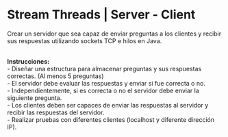 # Stream Threads | Server -  Client

<p>Crear un servidor que sea capaz de enviar preguntas a los clientes y recibir sus respuestas utilizando sockets TCP e hilos en Java.</p>
<br/>
<strong>Instrucciones:</strong>  
<br/>
 - Diseñar una estructura para almacenar preguntas y sus respuestas correctas. (Al menos 5 preguntas)<br/>
 - El servidor debe evaluar las respuestas y enviar si fue correcta o no.<br/>
 - Independientemente, si es correcta o no el servidor debe enviar la siguiente pregunta.<br/>
 - Los clientes deben ser capaces de enviar las respuestas al servidor y recibir las respuestas del servidor.<br/>
 - Realizar pruebas con diferentes clientes (localhost y diferente dirección IP).<br/>
